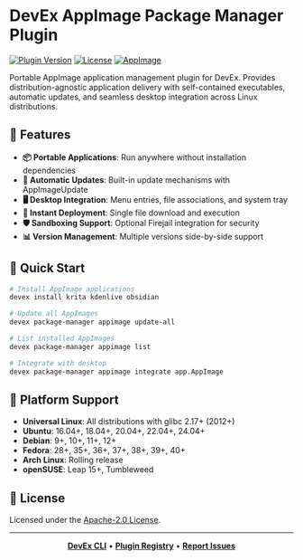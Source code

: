 # DevEx AppImage Package Manager Plugin

[![Plugin Version](https://img.shields.io/badge/Version-1.0.0-green)](../../CHANGELOG.md)
[![License](https://img.shields.io/github/license/jameswlane/devex)](../../../LICENSE)
[![AppImage](https://img.shields.io/badge/AppImage-Portable%20Apps-326CE5?logo=appimage)](https://appimage.org/)

Portable AppImage application management plugin for DevEx. Provides distribution-agnostic application delivery with self-contained executables, automatic updates, and seamless desktop integration across Linux distributions.

## 🚀 Features

- **📦 Portable Applications**: Run anywhere without installation dependencies
- **🔄 Automatic Updates**: Built-in update mechanisms with AppImageUpdate
- **🖥️ Desktop Integration**: Menu entries, file associations, and system tray
- **🚀 Instant Deployment**: Single file download and execution
- **🛡️ Sandboxing Support**: Optional Firejail integration for security
- **📊 Version Management**: Multiple versions side-by-side support

## 🚀 Quick Start

```bash
# Install AppImage applications
devex install krita kdenlive obsidian

# Update all AppImages
devex package-manager appimage update-all

# List installed AppImages
devex package-manager appimage list

# Integrate with desktop
devex package-manager appimage integrate app.AppImage
```

## 🚀 Platform Support

- **Universal Linux**: All distributions with glibc 2.17+ (2012+)
- **Ubuntu**: 16.04+, 18.04+, 20.04+, 22.04+, 24.04+
- **Debian**: 9+, 10+, 11+, 12+
- **Fedora**: 28+, 35+, 36+, 37+, 38+, 39+, 40+
- **Arch Linux**: Rolling release
- **openSUSE**: Leap 15+, Tumbleweed

## 📄 License

Licensed under the [Apache-2.0 License](../../../LICENSE).

---

<div align="center">

**[DevEx CLI](../../cli)** • **[Plugin Registry](https://registry.devex.sh)** • **[Report Issues](https://github.com/jameswlane/devex/issues)**

</div>
